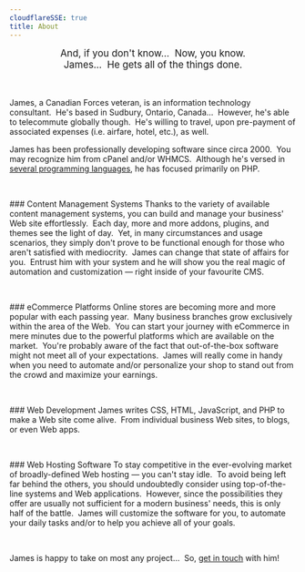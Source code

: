 ```yaml
---
cloudflareSSE: true
title: About
---
```


<div style="text-align: center;">
  <span style="font-size: larger;">
    And, if you don't know&hellip;&nbsp; Now, you know.<br />
    James&hellip;&nbsp; He gets all of the things done.
  </span><br />
  &nbsp;<br />
  &nbsp;
</div>

James, a Canadian Forces veteran, is an information technology consultant.&nbsp; He's based in Sudbury, Ontario, Canada&hellip;&nbsp; However, he's able to
telecommute globally though.&nbsp; He's willing to travel, upon pre-payment of associated expenses (i.e. airfare, hotel, etc.), as well.

James has been professionally developing software since circa 2000.&nbsp; You may recognize him from cPanel and/or WHMCS.&nbsp; Although he's versed in
<a href="{{ site.url }}/resume#languages" rel="me" title="">several programming languages</a>, he has focused primarily on PHP.

<p>&nbsp;</p>
### Content Management Systems
Thanks to the variety of available content management systems, you can build and manage your business' Web site effortlessly.&nbsp; Each day, more and more
addons, plugins, and themes see the light of day.&nbsp; Yet, in many circumstances and usage scenarios, they simply don't prove to be functional enough for
those who aren't satisfied with mediocrity.&nbsp; James can change that state of affairs for you.&nbsp; Entrust him with your system and he will show you
the real magic of automation and customization &#8212; right inside of your favourite CMS.

<p>&nbsp;</p>
### eCommerce Platforms
Online stores are becoming more and more popular with each passing year.&nbsp; Many business branches grow exclusively within the area of the Web.&nbsp; You
can start your journey with eCommerce in mere minutes due to the powerful platforms which are available on the market.&nbsp; You're probably aware of the
fact that out-of-the-box software might not meet all of your expectations.&nbsp; James will really come in handy when you need to automate and/or
personalize your shop to stand out from the crowd and maximize your earnings.

<p>&nbsp;</p>
### Web Development
James writes CSS, HTML, JavaScript, and PHP to make a Web site come alive.&nbsp; From individual business Web sites, to blogs, or even Web
apps.

<p>&nbsp;</p>
### Web Hosting Software
To stay competitive in the ever-evolving market of broadly-defined Web hosting &#8212; you can't stay idle.&nbsp; To avoid being left far behind the others,
you should undoubtedly consider using top-of-the-line systems and Web applications.&nbsp; However, since the possibilities they offer are usually not
sufficient for a modern business' needs, this is only half of the battle.&nbsp; James will customize the software for you, to automate your daily tasks
and/or to help you achieve all of your goals.

<p>&nbsp;</p>
James is happy to take on most any project&hellip;&nbsp; So, <a href="{{ site.url }}/contact" rel="me" title="">get in touch</a> with him!
